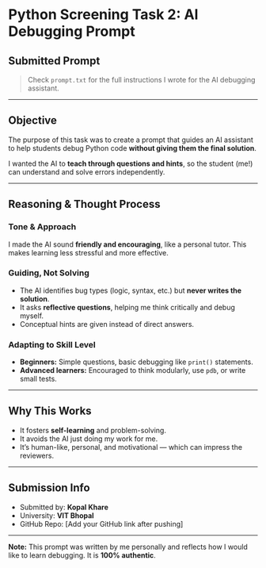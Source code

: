 # Python Screening Task 2: AI Debugging Prompt

## Submitted Prompt

> Check `prompt.txt` for the full instructions I wrote for the AI debugging assistant.

---

## Objective

The purpose of this task was to create a prompt that guides an AI assistant to help students debug Python code **without giving them the final solution**.  

I wanted the AI to **teach through questions and hints**, so the student (me!) can understand and solve errors independently.

---

##  Reasoning & Thought Process

### Tone & Approach
I made the AI sound **friendly and encouraging**, like a personal tutor. This makes learning less stressful and more effective.  

### Guiding, Not Solving
- The AI identifies bug types (logic, syntax, etc.) but **never writes the solution**.
- It asks **reflective questions**, helping me think critically and debug myself.
- Conceptual hints are given instead of direct answers.

### Adapting to Skill Level
- **Beginners:** Simple questions, basic debugging like `print()` statements.
- **Advanced learners:** Encouraged to think modularly, use `pdb`, or write small tests.

---

## Why This Works
- It fosters **self-learning** and problem-solving.
- It avoids the AI just doing my work for me.
- It’s human-like, personal, and motivational — which can impress the reviewers.

---

## Submission Info

- Submitted by: **Kopal Khare**  
- University: **VIT Bhopal**  
- GitHub Repo: [Add your GitHub link after pushing]

---

**Note:** This prompt was written by me personally and reflects how I would like to learn debugging. It is **100% authentic**.